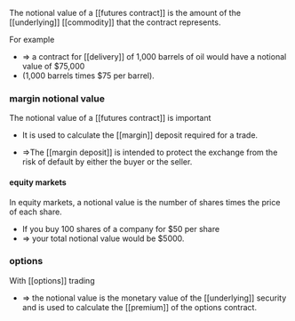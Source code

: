 The notional value of a [[futures contract]] is the amount of the [[underlying]] [[commodity]] that the contract represents.  

For example
* => a contract for [[delivery]] of 1,000 barrels of oil would have a notional value of $75,000
* (1,000 barrels times $75 per barrel).


### margin notional value 

The notional value of a [[futures contract]] is important
* It is used to calculate the [[margin]] deposit required for a trade.  

* =>The [[margin deposit]] is intended to protect the exchange from the risk of default by either the buyer or the seller.


#### equity markets

In equity markets, a notional value is the number of shares times the price of each share.
* If you buy 100 shares of a company for $50 per share
* => your total notional value would be $5000.

### options 

With [[options]] trading
* => the notional value is the monetary value of the [[underlying]] security and is used to calculate the [[premium]] of the options contract.